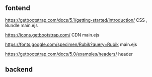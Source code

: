 ## fontend

https://getbootstrap.com/docs/5.1/getting-started/introduction/
CSS , Bundle
main.ejs

https://icons.getbootstrap.com/
CDN
main.ejs

https://fonts.google.com/specimen/Rubik?query=Rubik
main.ejs

https://getbootstrap.com/docs/5.0/examples/headers/
header

## backend